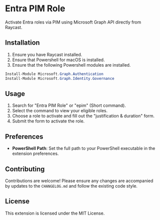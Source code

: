 # Entra PIM Role

Activate Entra roles via PIM using Microsoft Graph API directly from Raycast.

## Installation

1. Ensure you have Raycast installed.
2. Ensure that Powershell for macOS is installed.
3. Ensure that the following Powershell modules are installed.
```powershell
Install-Module Microsoft.Graph.Authentication
Install-Module Microsoft.Graph.Identity.Governance
```

## Usage

1. Search for "Entra PIM Role" or "epim" (Short command).
2. Select the command to view your eligible roles.
3. Choose a role to activate and fill out the "justification & duration" form.
4. Submit the form to activate the role.

## Preferences

- **PowerShell Path**: Set the full path to your PowerShell executable in the extension preferences.

## Contributing

Contributions are welcome! Please ensure any changes are accompanied by updates to the `CHANGELOG.md` and follow the existing code style.

## License

This extension is licensed under the MIT License.
